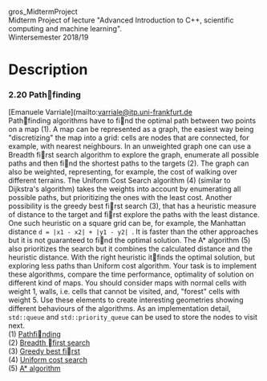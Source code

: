 gros_MidtermProject   
Midterm Project of lecture "Advanced Introduction to C++, scientific computing and machine learning".   
Wintersemester 2018/19

# Description
### 2.20 Pathfinding
[Emanuele Varriale](mailto:varriale@itp.uni-frankfurt.de   
Pathfinding algorithms have to find the optimal path between two points on a map (1). A map can
be represented as a graph, the easiest way being "discretizing" the map into a grid: cells are nodes that
are connected, for example, with nearest neighbours.
In an unweighted graph one can use a Breadth first search algorithm to explore the graph, enumerate
all possible paths and then find the shortest paths to the targets (2).
The graph can also be weighted, representing, for example, the cost of walking over different terrains.
The Uniform Cost Search algorithm (4) (similar to Dijkstra's algorithm) takes the weights into account
by enumerating all possible paths, but prioritizing the ones with the least cost.
Another possibility is the greedy best first search (3), that has a heuristic measure of distance to the
target and first explore the paths with the least distance. One such heuristic on a square grid can be, for
example, the Manhattan distance `d = |x1 - x2| + |y1 - y2| `. It is faster than the other approaches but it
is not guaranteed to find the optimal solution.
The A* algorithm (5) also prioritizes the search but it combines the calculated distance and the
heuristic distance. With the right heuristic itfinds the optimal solution, but exploring less paths than
Uniform cost algorithm.
Your task is to implement these algorithms, compare the time performance, optimality of solution
on different kind of maps. You should consider maps with normal cells with weight 1, walls, i.e. cells
that cannot be visited, and, "forest" cells with weight 5. Use these elements to create interesting geometries
showing different behaviours of the algorithms. As an implementation detail, `std::queue` and
`std::priority_queue` can be used to store the nodes to visit next.   
(1) [Pathfinding](https://en.wikipedia.org/wiki/Pathfinding)   
(2) [Breadth first search](https://en.wikipedia.org/wiki/Breadth-first_search)   
(3) [Greedy best first](https://en.wikipedia.org/wiki/Best-first_search)   
(4) [Uniform cost search](https://algorithmicthoughts.wordpress.com/2012/12/15/artificial-intelligence-uniform-cost-searchucs/)   
(5) [A* algorithm](https://en.wikipedia.org/wiki/A*_search_algorithm)   
